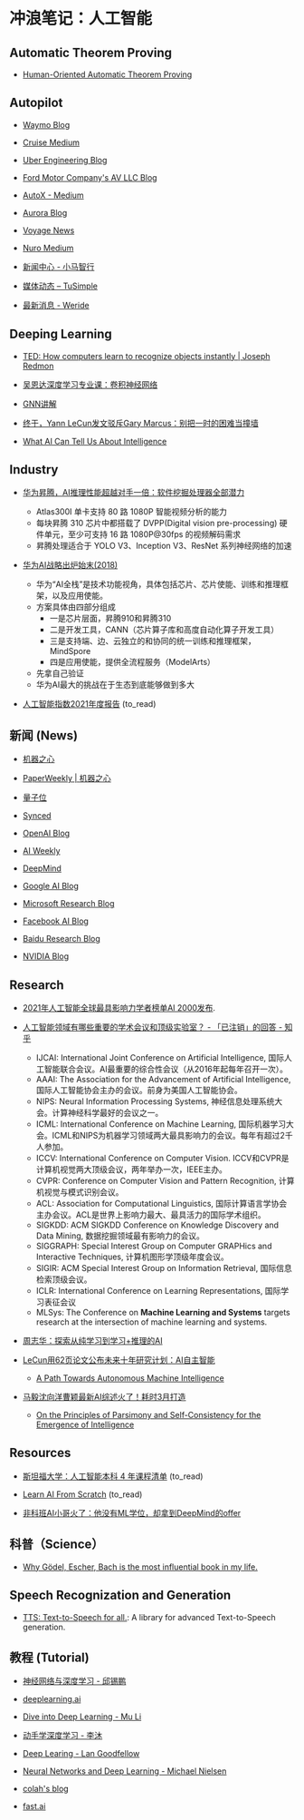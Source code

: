 # 冲浪笔记：人工智能

## Automatic Theorem Proving

- [Human-Oriented Automatic Theorem Proving][atp1]

  [atp1]: https://wtgowers.github.io/human-style-atp/

## Autopilot

- [Waymo Blog][ap1]
- [Cruise Medium][ap2]
- [Uber Engineering Blog][ap3]
- [Ford Motor Company's AV LLC Blog][ap4]
- [AutoX - Medium][ap5]
- [Aurora Blog][ap6]
- [Voyage News][ap7]
- [Nuro Medium][ap8]
- [新闻中心 - 小马智行][ap9]
- [媒体动态 – TuSimple][ap10]
- [最新消息 - Weride][ap11]

  [ap1]: https://blog.waymo.com/
  [ap2]: https://medium.com/cruise
  [ap3]: https://eng.uber.com/
  [ap4]: https://medium.com/self-driven
  [ap5]: https://medium.com/autox
  [ap6]: https://aurora.tech/blog
  [ap7]: https://news.voyage.auto/
  [ap8]: https://medium.com/nuro
  [ap9]: https://pony.ai/press?lang=zh
  [ap10]: https://www.tusimple.com/media-coverage-tusimple/
  [ap11]: https://www.weride.ai/media

## Deeping Learning

- [TED: How computers learn to recognize objects instantly | Joseph Redmon][dl1]
- [吴恩达深度学习专业课：卷积神经网络][dl2]
- [GNN讲解][dl3]
- [终于，Yann LeCun发文驳斥Gary Marcus：别把一时的困难当撞墙][dl4]
- [What AI Can Tell Us About Intelligence][dl5]

  [dl1]: https://www.youtube.com/watch?v=Cgxsv1riJhI
  [dl2]: https://www.bilibili.com/video/BV1zi4y1L7NC?p=29
  [dl3]: https://www.jiqizhixin.com/articles/2021-03-28-3
  [dl4]: https://www.jiqizhixin.com/articles/2022-06-17-6
  [dl5]: https://www.noemamag.com/what-ai-can-tell-us-about-intelligence/

## Industry

- [华为昇腾，AI推理性能超越对手一倍：软件挖掘处理器全部潜力][i1]
  - Atlas300I 单卡支持 80 路 1080P 智能视频分析的能力
  - 每块昇腾 310 芯片中都搭载了 DVPP(Digital vision pre-processing) 硬件单元，至少可支持 16 路 1080P@30fps 的视频解码需求
  - 昇腾处理适合于 YOLO V3、Inception V3、ResNet 系列神经网络的加速

- [华为AI战略出炉始末(2018)][i2]
  - 华为“AI全栈”是技术功能视角，具体包括芯片、芯片使能、训练和推理框架，以及应用使能。
  - 方案具体由四部分组成
    - 一是芯片层面，昇腾910和昇腾310
    - 二是开发工具，CANN（芯片算子库和高度自动化算子开发工具）
    - 三是支持端、边、云独立的和协同的统一训练和推理框架，MindSpore
    - 四是应用使能，提供全流程服务（ModelArts）
  - 先拿自己验证
  - 华为AI最大的挑战在于生态到底能够做到多大

- [人工智能指数2021年度报告][i3] (to_read)

  [i1]: https://www.jiqizhixin.com/articles/2020-08-14-5
  [i2]: https://www.jiqizhixin.com/articles/2018-10-31-34
  [i3]: https://aiindex.stanford.edu/wp-content/uploads/2021/04/2021-AI-Index-Report_Chinese-Edition.pdf

## 新闻 (News)

- [机器之心][n1]
- [PaperWeekly | 机器之心][n2]
- [量子位][n3]
- [Synced][n4]
- [OpenAI Blog][n5]
- [AI Weekly][n6]
- [DeepMind][n7]
- [Google AI Blog][n8]
- [Microsoft Research Blog][n9]
- [Facebook AI Blog][n10]
- [Baidu Research Blog][n11]
- [NVIDIA Blog][n12]

  [n1]: https://www.jiqizhixin.com/
  [n2]: https://www.jiqizhixin.com/columns/paperweekly
  [n3]: https://www.qbitai.com/
  [n4]: https://syncedreview.com/
  [n5]: https://www.openai.com/blog/
  [n6]: http://aiweekly.co/
  [n7]: https://deepmind.com/blog
  [n8]: https://ai.googleblog.com/
  [n9]: https://www.microsoft.com/en-us/research/blog/
  [n10]: https://ai.facebook.com/blog/
  [n11]: http://research.baidu.com/Blog
  [n12]: https://blogs.nvidia.com/blog/category/deep-learning/

## Research

- [2021年人工智能全球最具影响力学者榜单AI 2000发布][re1].

- [人工智能领域有哪些重要的学术会议和顶级实验室？ - 「已注销」的回答 - 知乎][re2]
  - IJCAI: International Joint Conference on Artificial Intelligence, 国际人工智能联合会议。AI最重要的综合性会议（从2016年起每年召开一次）。
  - AAAI: The Association for the Advancement of Artificial Intelligence, 国际人工智能协会主办的会议。前身为美国人工智能协会。
  - NIPS: Neural Information Processing Systems, 神经信息处理系统大会。计算神经科学最好的会议之一。
  - ICML: International Conference on Machine Learning, 国际机器学习大会。ICML和NIPS为机器学习领域两大最具影响力的会议。每年有超过2千人参加。
  - ICCV: International Conference on Computer Vision. ICCV和CVPR是计算机视觉两大顶级会议，两年举办一次，IEEE主办。
  - CVPR: Conference on Computer Vision and Pattern Recognition, 计算机视觉与模式识别会议。
  - ACL: Association for Computational Linguistics, 国际计算语言学协会主办会议。ACL是世界上影响力最大、最具活力的国际学术组织。
  - SIGKDD: ACM SIGKDD Conference on Knowledge Discovery and Data Mining, 数据挖掘领域最有影响力的会议。
  - SIGGRAPH: Special Interest Group on Computer GRAPHics and Interactive Techniques, 计算机图形学顶级年度会议。
  - SIGIR: ACM Special Interest Group on Information Retrieval, 国际信息检索顶级会议。
  - ICLR: International Conference on Learning Representations, 国际学习表征会议
  - MLSys: The Conference on **Machine Learning and Systems** targets research at the intersection of machine learning and systems.

- [周志华：探索从纯学习到学习+推理的AI][re3]

- [LeCun用62页论文公布未来十年研究计划：AI自主智能][re4]
  - [A Path Towards Autonomous Machine Intelligence][re5]

- [马毅沈向洋曹颖最新AI综述火了！耗时3月打造][re6]
  - [On the Principles of Parsimony and Self-Consistency for the Emergence of Intelligence][re7]

  [re1]: https://www.jiqizhixin.com/articles/2021-04-08-5
  [re2]: https://www.zhihu.com/question/31617024/answer/155239477
  [re3]: https://www.jiqizhixin.com/articles/2021-11-04-2
  [re4]: https://www.qbitai.com/2022/06/35570.html
  [re5]: https://openreview.net/pdf?id=BZ5a1r-kVsf
  [re6]: https://www.qbitai.com/2022/07/36036.html
  [re7]: https://arxiv.org/pdf/2207.04630.pdf

## Resources

- [斯坦福大学：人工智能本科 4 年课程清单][rs1] (to_read)
- [Learn AI From Scratch][rs2] (to_read)
- [非科班AI小哥火了：他没有ML学位，却拿到DeepMind的offer][rs3]

  [rs1]: https://zhuanlan.zhihu.com/p/342522102
  [rs2]: https://learnaifromscratch.github.io/
  [rs3]: https://www.qbitai.com/2022/08/36685.html

## 科普（Science）

- [Why Gödel, Escher, Bach is the most influential book in my life.][s1]

  [s1]: https://philosophygeek.medium.com/why-g%C3%B6del-escher-bach-is-the-most-influential-book-in-my-life-49d785a4e428

## Speech Recognization and Generation

- [TTS: Text-to-Speech for all.][srg1]: A library for advanced Text-to-Speech generation.

  [srg1]: https://github.com/mozilla/TTS

## 教程 (Tutorial)

- [神经网络与深度学习 - 邱锡鹏][t1]
- [deeplearning.ai][t2]
- [Dive into Deep Learning - Mu Li][t3]
- [动手学深度学习 - 李沐][t4]
- [Deep Learing - Lan Goodfellow][t5]
- [Neural Networks and Deep Learning - Michael Nielsen][t6]
- [colah's blog][t7]
- [fast.ai][t8]

  [t1]: https://nndl.github.io/
  [t2]: https://github.com/fengdu78/deeplearning_ai_books
  [t3]: https://d2l.ai/index.html
  [t4]: http://zh.d2l.ai/
  [t5]: https://www.deeplearningbook.org/
  [t6]: http://neuralnetworksanddeeplearning.com/
  [t7]: http://colah.github.io/
  [t8]: https://www.fast.ai/
